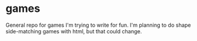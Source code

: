 games
=====

General repo for games I'm trying to write for fun. I'm planning to do shape side-matching games with html, but that could change.
